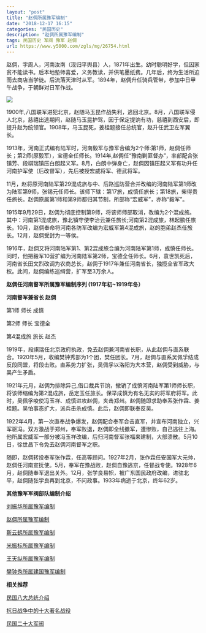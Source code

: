```yaml
---
layout: "post"
title: "赵倜所属豫军编制"
date: "2018-12-17 16:15"
categories: "民国历史"
description: "赵倜所属豫军编制"
tags: 民国历史 军阀 豫军 赵倜
url: https://www.y5000.com/zgls/mg/26754.html
---
```






赵倜，字周人，河南汝南（现归平舆县）人，1871年出生。幼时聪明好学，但因家贫不能读书。后本地塾师喜爱，义务教读，并供笔墨纸费。几年后，终为生活所迫而去商店当学徒。后流落天津时从军。1894年，赵倜升任骑兵管带，参加中日甲午战争，于朝鲜对日军作战。

![](https://img.y5000.com/uploads/allimg/171218/8-1G21Q04QK91.jpg)

1900年,八国联军进犯北京，赵随马玉昆作战失利，逃回北京。8月，八国联军侵人北京，慈禧出逃期间，赵随马玉昆护驾，因于保定提饷有功，慈禧到西安后，即提升赵为统领官。1908年，马玉昆死，姜桂题接任总统官，赵升任武卫左军翼长。

1913年，河南正式编有陆军时，河南毅军与豫军合编为2个师:第1师，赵倜任师长；第2师(原毅军），宝德全任师长。1914年,赵倜任“豫南剿匪督办”，率部配合张镇芳、段祺瑞镇压白朗起义军。8月，白朗中弹身亡，赵倜因镇压起义军有功升任河南护军使（后改督军），先后被授宏威将军、德武将军。

11月，赵将原河南陆军第29混成旅与中、后路巡防营合并改编的河南陆军第1师改为陆军第9师，张锡元任师长。该师下辖：第17旅，成慎任旅长；第18旅，柴得贵任旅长。赵倜原属第1师和第9师都归其节制，所部称“宏威军”，亦称“毅军”。

1915年9月29日，赵倜为彻底控制第9师，将该师师部取消，改编为2个混成旅。其中：河南第1混成旅，豫北镇守使李治云兼任旅长;河南第2混成旅，林起鹏任旅长。10月，赵倜奉命将河南各防军改编为宏威军第4混成旅，赵的胞弟赵杰任旅长。12月，赵倜受封为一等侯。

1916年，赵倜又将河南陆军第1、第2混成旅合编为河南陆军第1师，成慎任师长。同时，他把毅军10营扩编为河南陆军第2师，宝德全任师长。6月，袁世凯死后，河南省长田文烈改调为农商总长，赵倜于1917年兼任河南省长，独揽全省军政大权。此间，赵倜编练巡缉营，扩军至3万余人。

**赵倜任河南督军所属豫军编制序列 (1917年初~1919年冬）**

**河南督军兼省长 赵倜**

第1师 师长 成慎

第2师 师长 宝德全

第4混成旅 旅长 赵杰

1919年，段祺瑞任北京政府执政，免去赵倜兼河南省长职，从此赵倜与直系联合。1920年5月，收编樊钟秀部为1个团，樊任团长。7月，赵倜与直系吴佩孚结成反段同盟，将段击败。直系势力扩张，吴佩孚以洛阳为大本营，赵倜受到威胁，与吴产生矛盾。

1921年元月，赵倜为排除异己,借口裁兵节饷，撤销了成慎河南陆军第1师师长职，将该师缩编为第2混成旅，岳定玉任旅长。保举成慎为有名无实的将军府将军。此时，吴佩孚唆使冯玉祥、成慎进攻赵倜，夹击郑州。赵倜随即求助奉系张作霖、姜桂题。吴怕事态扩大，派兵击杀成慎。此后，赵倜即联奉反吴。

1922年4月，第一次直奉战争爆发，赵倜配合奉军合击直军，并宣布河南独立，兴军驱冯。双方激战于郑州，奉军败退，赵倜即全线撤军，遭惨败，自己逃往上海。他所属宏威军一部分被冯玉祥改编，后归河南督军张福来建制，大部溃散。5月10日，徐世昌下令免去赵倜河南督军之职。

随即，赵倜转投奉军张作霖，任高等顾问。1927年2月，张作霖任安国军大元帅，赵倜任河南宣抚使。5月，奉军在豫战败，赵倜自豫逃京，任督战专使。1928年6月，赵倜随奉军退出关外。12月，张学良易帜，被广东国民政府改编，进驻北平，赵倜随张学良再到北京，不问政事。1933年病逝于北京，终年62岁。

**其他豫军军阀部队编制介绍**

[ 刘振华所属豫军编制](https://www.y5000.com/zgls/mg/26753.html)

[赵倜所属豫军编制](https://www.y5000.com/zgls/mg/26754.html)

[靳云鹤所属豫军编制](https://www.y5000.com/zgls/mg/26756.html)

[米振标所属豫军编制](https://www.y5000.com/zgls/mg/26757.html)

[王天纵所属豫军编制](https://www.y5000.com/zgls/mg/26748.html)

[樊钟秀所属建国豫军编制](https://www.y5000.com/zgls/mg/26750.html)

**相关推荐**

[ 民国八大总统介绍](https://www.y5000.com/zgls/mrzj/26536.html)

[抗日战争中的十大著名战役](https://www.y5000.com/zgls/mg/26671.html)

[民国二十大军阀](https://www.y5000.com/zgls/mrzj/26565.html)
